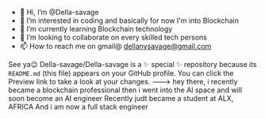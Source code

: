 - 👋 Hi, I’m @Della-savage
- 👀 I’m interested in coding and basically for now I'm into Blockchain 
- 🌱 I’m currently learning Blockchain technology 
- 💞️ I’m looking to collaborate on every skilled tech persons
- 📫 How to reach me on gmail@ dellanysavage@gmail.com

See ya😉
Della-savage/Della-savage is a ✨ special ✨ repository because its `README.md` (this file) appears on your GitHub profile.
You can click the Preview link to take a look at your changes.
--->
hey there, i recently became a blockchain professional
then i went into the AI space and will soon become an AI engineer
Recently judt became a student at ALX, AFRICA
And i am now a full stack engineer
